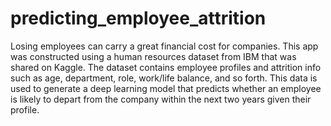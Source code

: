 # predicting_employee_attrition
Losing employees can carry a great financial cost for companies. This app was constructed using a human resources dataset from IBM that was shared on Kaggle. The dataset contains employee profiles and attrition info such as age, department, role, work/life balance, and so forth. This data is used to generate a deep learning model that predicts whether an employee is likely to depart from the company within the next two years given their profile.
